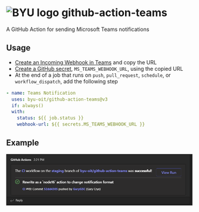 # ![BYU logo](https://www.hscripts.com/freeimages/logos/university-logos/byu/byu-logo-clipart-128.gif) github-action-teams
A GitHub Action for sending Microsoft Teams notifications

## Usage
- [Create an Incoming Webhook in Teams](https://learn.microsoft.com/en-us/microsoftteams/platform/webhooks-and-connectors/how-to/add-incoming-webhook?tabs=dotnet#create-incoming-webhooks-1) and copy the URL
- [Create a GitHub secret](https://docs.github.com/en/actions/security-guides/encrypted-secrets#creating-encrypted-secrets-for-a-repository), `MS_TEAMS_WEBHOOK_URL`, using the copied URL
- At the end of a job that runs on `push`, `pull_request`, `schedule`, or `workflow_dispatch`, add the following step

```yaml
- name: Teams Notification
  uses: byu-oit/github-action-teams@v3
  if: always()
  with:
    status: ${{ job.status }}
    webhook-url: ${{ secrets.MS_TEAMS_WEBHOOK_URL }}
```

## Example

<img src="https://github.com/byu-oit/github-action-teams/raw/staging/images/example.png" width="500">
